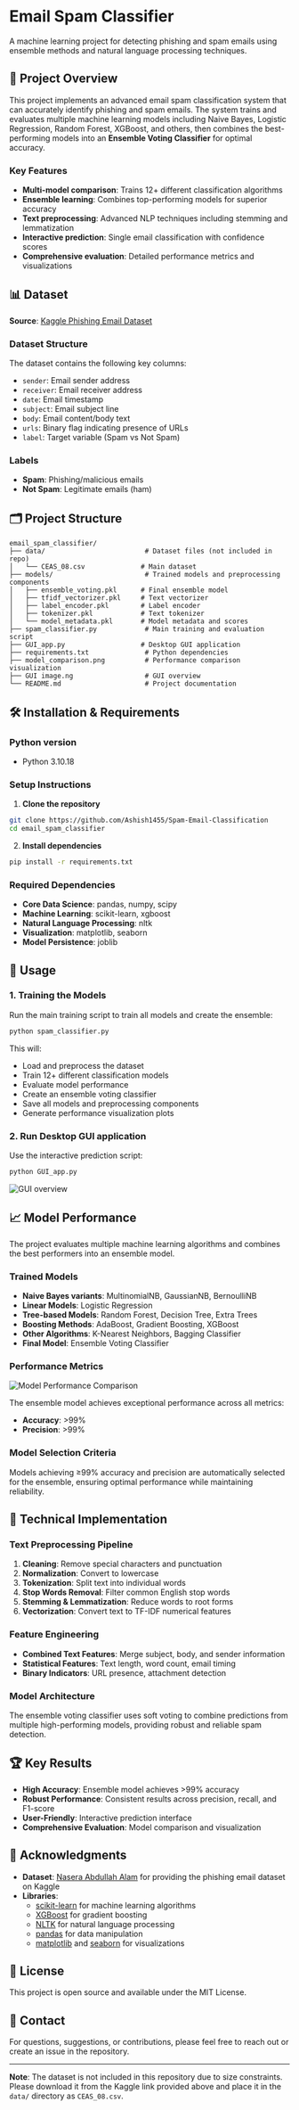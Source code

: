 # Email Spam Classifier

A machine learning project for detecting phishing and spam emails using ensemble methods and natural language processing techniques.

## 🎯 Project Overview

This project implements an advanced email spam classification system that can accurately identify phishing and spam emails. The system trains and evaluates multiple machine learning models including Naive Bayes, Logistic Regression, Random Forest, XGBoost, and others, then combines the best-performing models into an **Ensemble Voting Classifier** for optimal accuracy.

### Key Features
- **Multi-model comparison**: Trains 12+ different classification algorithms
- **Ensemble learning**: Combines top-performing models for superior accuracy
- **Text preprocessing**: Advanced NLP techniques including stemming and lemmatization
- **Interactive prediction**: Single email classification with confidence scores
- **Comprehensive evaluation**: Detailed performance metrics and visualizations

## 📊 Dataset

**Source**: [Kaggle Phishing Email Dataset](https://www.kaggle.com/datasets/naserabdullahalam/phishing-email-dataset)

### Dataset Structure
The dataset contains the following key columns:
- `sender`: Email sender address
- `receiver`: Email receiver address  
- `date`: Email timestamp
- `subject`: Email subject line
- `body`: Email content/body text
- `urls`: Binary flag indicating presence of URLs
- `label`: Target variable (Spam vs Not Spam)

### Labels
- **Spam**: Phishing/malicious emails
- **Not Spam**: Legitimate emails (ham)

## 🗂️ Project Structure

```
email_spam_classifier/
├── data/                         # Dataset files (not included in repo)
│   └── CEAS_08.csv              # Main dataset
├── models/                       # Trained models and preprocessing components
│   ├── ensemble_voting.pkl      # Final ensemble model
│   ├── tfidf_vectorizer.pkl     # Text vectorizer
│   ├── label_encoder.pkl        # Label encoder
│   ├── tokenizer.pkl            # Text tokenizer
│   └── model_metadata.pkl       # Model metadata and scores
├── spam_classifier.py            # Main training and evaluation script
├── GUI_app.py                   # Desktop GUI application
├── requirements.txt              # Python dependencies
├── model_comparison.png          # Performance comparison visualization
├── GUI image.ng                  # GUI overview
└── README.md                     # Project documentation
```

## 🛠️ Installation & Requirements

### Python version
- Python 3.10.18
  
### Setup Instructions

1. **Clone the repository**
```bash
git clone https://github.com/Ashish1455/Spam-Email-Classification
cd email_spam_classifier
```

2. **Install dependencies**
```bash
pip install -r requirements.txt
```

### Required Dependencies
- **Core Data Science**: pandas, numpy, scipy
- **Machine Learning**: scikit-learn, xgboost
- **Natural Language Processing**: nltk
- **Visualization**: matplotlib, seaborn
- **Model Persistence**: joblib

## 🚀 Usage

### 1. Training the Models

Run the main training script to train all models and create the ensemble:

```bash
python spam_classifier.py
```

This will:
- Load and preprocess the dataset
- Train 12+ different classification models
- Evaluate model performance
- Create an ensemble voting classifier
- Save all models and preprocessing components
- Generate performance visualization plots

### 2. Run Desktop GUI application

Use the interactive prediction script:

```bash
python GUI_app.py
```
![GUI overview](GUI%20image.png)

## 📈 Model Performance

The project evaluates multiple machine learning algorithms and combines the best performers into an ensemble model.

### Trained Models
- **Naive Bayes variants**: MultinomialNB, GaussianNB, BernoulliNB
- **Linear Models**: Logistic Regression
- **Tree-based Models**: Random Forest, Decision Tree, Extra Trees
- **Boosting Methods**: AdaBoost, Gradient Boosting, XGBoost
- **Other Algorithms**: K-Nearest Neighbors, Bagging Classifier
- **Final Model**: Ensemble Voting Classifier

### Performance Metrics

![Model Performance Comparison](model%20comparison.png)

The ensemble model achieves exceptional performance across all metrics:
- **Accuracy**: >99%
- **Precision**: >99% 

### Model Selection Criteria
Models achieving ≥99% accuracy and precision are automatically selected for the ensemble, ensuring optimal performance while maintaining reliability.

## 🔧 Technical Implementation

### Text Preprocessing Pipeline
1. **Cleaning**: Remove special characters and punctuation
2. **Normalization**: Convert to lowercase
3. **Tokenization**: Split text into individual words
4. **Stop Words Removal**: Filter common English stop words
5. **Stemming & Lemmatization**: Reduce words to root forms
6. **Vectorization**: Convert text to TF-IDF numerical features

### Feature Engineering
- **Combined Text Features**: Merge subject, body, and sender information
- **Statistical Features**: Text length, word count, email timing
- **Binary Indicators**: URL presence, attachment detection

### Model Architecture
The ensemble voting classifier uses soft voting to combine predictions from multiple high-performing models, providing robust and reliable spam detection.

## 🏆 Key Results

- **High Accuracy**: Ensemble model achieves >99% accuracy
- **Robust Performance**: Consistent results across precision, recall, and F1-score
- **User-Friendly**: Interactive prediction interface
- **Comprehensive Evaluation**: Model comparison and visualization

## 🤝 Acknowledgments

- **Dataset**: [Nasera Abdullah Alam](https://www.kaggle.com/naserabdullahalam) for providing the phishing email dataset on Kaggle
- **Libraries**: 
  - [scikit-learn](https://scikit-learn.org/) for machine learning algorithms
  - [XGBoost](https://xgboost.readthedocs.io/) for gradient boosting
  - [NLTK](https://nltk.org/) for natural language processing
  - [pandas](https://pandas.pydata.org/) for data manipulation
  - [matplotlib](https://matplotlib.org/) and [seaborn](https://seaborn.pydata.org/) for visualizations

## 📄 License

This project is open source and available under the MIT License.

## 📧 Contact

For questions, suggestions, or contributions, please feel free to reach out or create an issue in the repository.

---

**Note**: The dataset is not included in this repository due to size constraints. Please download it from the Kaggle link provided above and place it in the `data/` directory as `CEAS_08.csv`.

